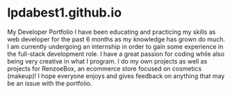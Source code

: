 # lpdabest1.github.io
My Developer Portfolio
I have been educating and practicing my skills as web developer for the past 6 months as my knowledge has grown do much. I am currently undergoing an internship in order to gain some experience in the full-stack development role. I have a great passion for coding while also being very creative in what I program. I do my own projects as well as projects for RenzoeBox, an ecommerce store focused on cosmetics (makeup)! I hope everyone enjoys and gives feedback on anything that may be an issue with the portfolio.

